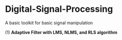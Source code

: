 # Digital-Signal-Processing

A basic toolkit for basic signal manipulation 

(1) **Adaptive Filter with LMS, NLMS, and RLS algorithm**
